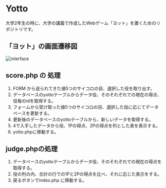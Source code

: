 # Yotto
大学2年生の時に、大学の講義で作成したWebゲーム「ヨット」を置くためのリポジトリです。
## 「ヨット」の画面遷移図
![interface](https://github.com/KakinokiKanta/Yotto/assets/105735727/0c47d83d-8cb5-4d8b-b9c4-b95234ae9809)
## score.php の 処理
1. FORM から送られてきた値5つのサイコロの目、選択した役を取り出す。
2. データベースのyottoテーブルからデータ役、そのそれぞれでの現在の得点、役毎のidを取得する。
3. フォームから受け取った値5つのサイコロの目、選択した役に応じてデータベースを更新する。
4. 更新後のデータベースのyottoテーブルから、新しいデータを取得する。
5. 4で入手したデータから役、1Pの得点、2Pの得点を列とした表を表示する。
6. yotto.phpに移動する。
## judge.phpの処理
1. データベースのyottoテーブルからデータ役、そのそれぞれでの現在の得点を取得する。
2. 役の列の内、合計の行での1Pと2Pの得点を比べ、それに応じた表示をする。
3. 戻るボタンでindex.php に移動する。
